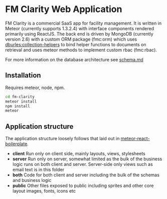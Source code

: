 # FM Clarity Web Application

FM Clarity is a commercial SaaS app for facility management. It is written in Meteor (currently supports 1.3.2.4) with interface components rendered primarily using ReactJS. The back end is driven by MongoDB (currently version 2.6) with a custom ORM package (fmc:orm) which uses [dburles:collection-helpers](https://github.com/dburles/meteor-collection-helpers) to bind helper functions to documents on retrieval and uses meteor methods to implement custom rbac (fmc:rbac).

For more information on the database architecture see [schema.md](schema.md)

## Installation

Requires meteor, node, npm.

```bash
cd fm-clarity
meteor install
npm install
meteor
```

## Application structure

The application structure loosely follows that laid out in [meteor-react-boilerplate](https://github.com/AdamBrodzinski/meteor-react-boilerplate).

* **client** Run only on client side, mainly layouts, views, stylesheets
* **server** Run only on server, somewhat limited as the bulk of the business logic runs on both client and server. Server-side only views such as email text is in this folder
* **both** Code for both client and server including the bulk of the schemas and business logic
* **public** Other files exposed to public including sprites and other core layout images, fonts, icons etc